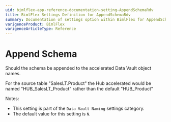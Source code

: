 ```yaml
---
uid: bimlflex-app-reference-documentation-setting-AppendSchemaRdv
title: BimlFlex Settings Definition for AppendSchemaRdv
summary: Documentation of settings option within BimlFlex for AppendSchemaRdv
varigenceProduct: BimlFlex
varigenceArticleType: Reference
---
```


# Append Schema

Should the schema be appended to the accelerated Data Vault object names.

For the source table "SalesLT.Product" the Hub accelerated would be named "HUB_SalesLT_Product" rather than the default "HUB_Product"

Notes:
* This setting is part of the `Data Vault Naming` settings category.
 * The default value for this setting is `N`.